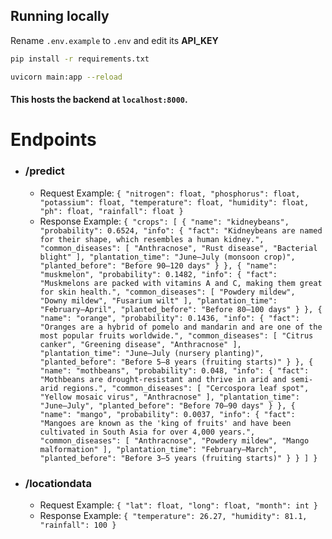 ## Running locally
Rename `.env.example` to `.env` and edit its **API_KEY**
```sh
pip install -r requirements.txt

```
```sh
uvicorn main:app --reload

```
#### This hosts the backend at `localhost:8000`.

# Endpoints
- ### /predict
  - Request Example:
  `
  {
    "nitrogen": float,
    "phosphorus": float,
    "potassium": float,
    "temperature": float,
    "humidity": float,
    "ph": float,
    "rainfall": float
  }
  `
  - Response Example:
  `
  {
  "crops": [
    {
      "name": "kidneybeans",
      "probability": 0.6524,
      "info": {
        "fact": "Kidneybeans are named for their shape, which resembles a human kidney.",
        "common_diseases": [
          "Anthracnose",
          "Rust disease",
          "Bacterial blight"
        ],
        "plantation_time": "June–July (monsoon crop)",
        "planted_before": "Before 90–120 days"
      }
    },
    {
      "name": "muskmelon",
      "probability": 0.1482,
      "info": {
        "fact": "Muskmelons are packed with vitamins A and C, making them great for skin health.",
        "common_diseases": [
          "Powdery mildew",
          "Downy mildew",
          "Fusarium wilt"
        ],
        "plantation_time": "February–April",
        "planted_before": "Before 80–100 days"
      }
    },
    {
      "name": "orange",
      "probability": 0.1436,
      "info": {
        "fact": "Oranges are a hybrid of pomelo and mandarin and are one of the most popular fruits worldwide.",
        "common_diseases": [
          "Citrus canker",
          "Greening disease",
          "Anthracnose"
        ],
        "plantation_time": "June–July (nursery planting)",
        "planted_before": "Before 5–8 years (fruiting starts)"
      }
    },
    {
      "name": "mothbeans",
      "probability": 0.048,
      "info": {
        "fact": "Mothbeans are drought-resistant and thrive in arid and semi-arid regions.",
        "common_diseases": [
          "Cercospora leaf spot",
          "Yellow mosaic virus",
          "Anthracnose"
        ],
        "plantation_time": "June–July",
        "planted_before": "Before 70–90 days"
      }
    },
    {
      "name": "mango",
      "probability": 0.0037,
      "info": {
        "fact": "Mangoes are known as the 'king of fruits' and have been cultivated in South Asia for over 4,000 years.",
        "common_diseases": [
          "Anthracnose",
          "Powdery mildew",
          "Mango malformation"
        ],
        "plantation_time": "February–March",
        "planted_before": "Before 3–5 years (fruiting starts)"
      }
    }
  ]
}
 `
- ### /locationdata
  - Request Example:
    `
    {
    "lat": float,
    "long": float,
    "month": int
    }
    `
  - Response Example:
    `
    {
    "temperature": 26.27,
    "humidity": 81.1,
    "rainfall": 100
    }
    `
